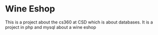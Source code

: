 # Wine Eshop

This is a project about the cs360 at CSD which is about databases. It is a project in php and mysql about a wine eshop
